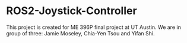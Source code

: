 # ROS2-Joystick-Controller
This project is created for ME 396P final project at UT Austin. We are in group of three: Jamie Moseley, Chia-Yen Tsou and Yifan Shi. 
